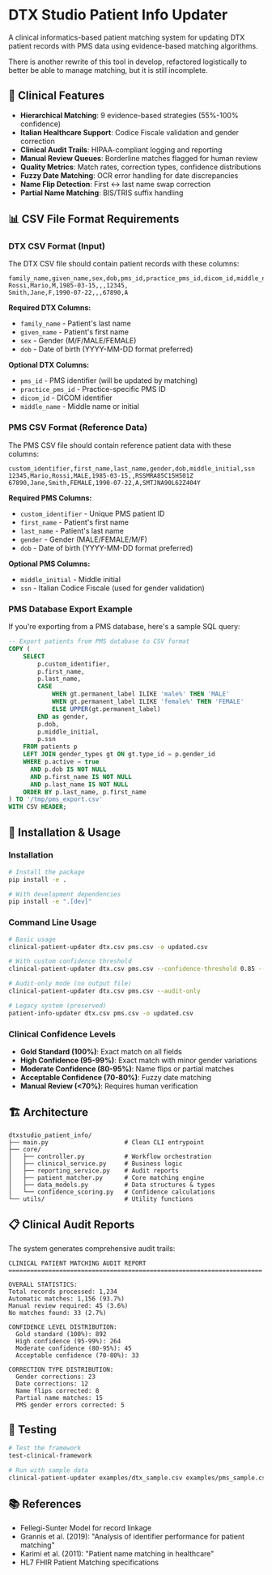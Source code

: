 # DTX Studio Patient Info Updater

A clinical informatics-based patient matching system for updating DTX patient records with PMS data using evidence-based matching algorithms.

There is another rewrite of this tool in develop, refactored logistically to better be able to manage matching, but it is still incomplete.

## 🏥 Clinical Features

- **Hierarchical Matching**: 9 evidence-based strategies (55%-100% confidence)
- **Italian Healthcare Support**: Codice Fiscale validation and gender correction
- **Clinical Audit Trails**: HIPAA-compliant logging and reporting
- **Manual Review Queues**: Borderline matches flagged for human review
- **Quality Metrics**: Match rates, correction types, confidence distributions
- **Fuzzy Date Matching**: OCR error handling for date discrepancies
- **Name Flip Detection**: First ↔ last name swap correction
- **Partial Name Matching**: BIS/TRIS suffix handling

## 📊 CSV File Format Requirements

### DTX CSV Format (Input)
The DTX CSV file should contain patient records with these columns:

```csv
family_name,given_name,sex,dob,pms_id,practice_pms_id,dicom_id,middle_name
Rossi,Mario,M,1985-03-15,,,12345,
Smith,Jane,F,1990-07-22,,,67890,A
```

**Required DTX Columns:**
- `family_name` - Patient's last name
- `given_name` - Patient's first name  
- `sex` - Gender (M/F/MALE/FEMALE)
- `dob` - Date of birth (YYYY-MM-DD format preferred)

**Optional DTX Columns:**
- `pms_id` - PMS identifier (will be updated by matching)
- `practice_pms_id` - Practice-specific PMS ID
- `dicom_id` - DICOM identifier
- `middle_name` - Middle name or initial

### PMS CSV Format (Reference Data)
The PMS CSV file should contain reference patient data with these columns:

```csv
custom_identifier,first_name,last_name,gender,dob,middle_initial,ssn
12345,Mario,Rossi,MALE,1985-03-15,,RSSMRA85C15H501Z
67890,Jane,Smith,FEMALE,1990-07-22,A,SMTJNA90L62Z404Y
```

**Required PMS Columns:**
- `custom_identifier` - Unique PMS patient ID
- `first_name` - Patient's first name
- `last_name` - Patient's last name
- `gender` - Gender (MALE/FEMALE/M/F)
- `dob` - Date of birth (YYYY-MM-DD format preferred)

**Optional PMS Columns:**
- `middle_initial` - Middle initial
- `ssn` - Italian Codice Fiscale (used for gender validation)

### PMS Database Export Example

If you're exporting from a PMS database, here's a sample SQL query:

```sql
-- Export patients from PMS database to CSV format
COPY (
    SELECT 
        p.custom_identifier,
        p.first_name,
        p.last_name,
        CASE 
            WHEN gt.permanent_label ILIKE 'male%' THEN 'MALE'
            WHEN gt.permanent_label ILIKE 'female%' THEN 'FEMALE'
            ELSE UPPER(gt.permanent_label)
        END as gender,
        p.dob,
        p.middle_initial,
        p.ssn
    FROM patients p
    LEFT JOIN gender_types gt ON gt.type_id = p.gender_id
    WHERE p.active = true
      AND p.dob IS NOT NULL
      AND p.first_name IS NOT NULL
      AND p.last_name IS NOT NULL
    ORDER BY p.last_name, p.first_name
) TO '/tmp/pms_export.csv' 
WITH CSV HEADER;
```

## 🚀 Installation & Usage

### Installation
```bash
# Install the package
pip install -e .

# With development dependencies  
pip install -e ".[dev]"
```

### Command Line Usage
```bash
# Basic usage
clinical-patient-updater dtx.csv pms.csv -o updated.csv

# With custom confidence threshold
clinical-patient-updater dtx.csv pms.csv --confidence-threshold 0.85 --verbose

# Audit-only mode (no output file)
clinical-patient-updater dtx.csv pms.csv --audit-only

# Legacy system (preserved)
patient-info-updater dtx.csv pms.csv -o updated.csv
```

### Clinical Confidence Levels
- **Gold Standard (100%)**: Exact match on all fields
- **High Confidence (95-99%)**: Exact match with minor gender variations
- **Moderate Confidence (80-95%)**: Name flips or partial matches
- **Acceptable Confidence (70-80%)**: Fuzzy date matching
- **Manual Review (<70%)**: Requires human verification

## 🏗️ Architecture

```
dtxstudio_patient_info/
├── main.py                     # Clean CLI entrypoint
├── core/
│   ├── controller.py           # Workflow orchestration
│   ├── clinical_service.py     # Business logic
│   ├── reporting_service.py    # Audit reports
│   ├── patient_matcher.py      # Core matching engine
│   ├── data_models.py          # Data structures & types
│   └── confidence_scoring.py   # Confidence calculations
└── utils/                      # Utility functions
```

## 📋 Clinical Audit Reports

The system generates comprehensive audit trails:

```
CLINICAL PATIENT MATCHING AUDIT REPORT
======================================================================

OVERALL STATISTICS:
Total records processed: 1,234
Automatic matches: 1,156 (93.7%)
Manual review required: 45 (3.6%)
No matches found: 33 (2.7%)

CONFIDENCE LEVEL DISTRIBUTION:
  Gold standard (100%): 892
  High confidence (95-99%): 264
  Moderate confidence (80-95%): 45
  Acceptable confidence (70-80%): 33

CORRECTION TYPE DISTRIBUTION:
  Gender corrections: 23
  Date corrections: 12
  Name flips corrected: 8
  Partial name matches: 15
  PMS gender errors corrected: 5
```

## 🧪 Testing

```bash
# Test the framework
test-clinical-framework

# Run with sample data
clinical-patient-updater examples/dtx_sample.csv examples/pms_sample.csv --verbose
```

## 📚 References

- Fellegi-Sunter Model for record linkage
- Grannis et al. (2019): "Analysis of identifier performance for patient matching"
- Karimi et al. (2011): "Patient name matching in healthcare"
- HL7 FHIR Patient Matching specifications
